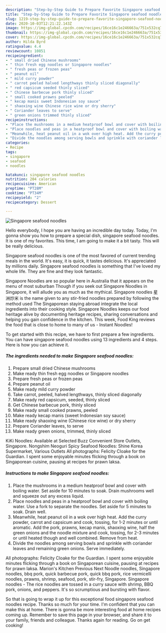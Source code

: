 ```yaml
---
description: "Step-by-Step Guide to Prepare Favorite Singapore seafood noodles"
title: "Step-by-Step Guide to Prepare Favorite Singapore seafood noodles"
slug: 1219-step-by-step-guide-to-prepare-favorite-singapore-seafood-noodles
date: 2020-10-03T12:21:22.143Z
image: https://img-global.cpcdn.com/recipes/16ce16c1e246663a/751x532cq70/singapore-seafood-noodles-recipe-main-photo.jpg
thumbnail: https://img-global.cpcdn.com/recipes/16ce16c1e246663a/751x532cq70/singapore-seafood-noodles-recipe-main-photo.jpg
cover: https://img-global.cpcdn.com/recipes/16ce16c1e246663a/751x532cq70/singapore-seafood-noodles-recipe-main-photo.jpg
author: Hilda Byrd
ratingvalue: 4.4
reviewcount: 10851
recipeingredient:
- " small dried Chinese mushrooms"
- " thin fresh egg noodles or Singapore noodles"
- " fresh peas or frozen peas"
- " peanut oil"
- " mild curry powder"
- " carrot peeled halved lengthways thinly sliced diagonally"
- " red capsicum seeded thinly sliced"
- " Chinese barbecue pork thinly sliced"
- " small cooked prawns peeled"
- " kecap manis sweet Indonesian soy sauce"
- " shaoxing wine Chinese rice wine or dry sherry"
- " Coriander leaves to serve"
- " green onions trimmed thinly sliced"
recipeinstructions:
- "Place the mushrooms in a medium heatproof bowl and cover with boiling water. Set aside for 10 minutes to soak. Drain mushrooms well and squeeze out any excess liquid."
- "Place noodles and peas in a heatproof bowl and cover with boiling water. Use a fork to separate the noodles. Set aside for 5 minutes to soak. Drain well."
- "Meanwhile, heat peanut oil in a wok over high heat. Add the curry powder, carrot and capsicum and cook, tossing, for 1-2 minutes or until aromatic. Add the pork, prawns, kecap manis, shaoxing wine, half the green onions and the noodle mixture and cook, tossing, for 2-3 minutes or until heated though and well combined. Remove from heat."
- "Divide the noodles among serving bowls and sprinkle with coriander leaves and remaining green onions. Serve immediately."
categories:
- Recipe
tags:
- singapore
- seafood
- noodles

katakunci: singapore seafood noodles 
nutrition: 204 calories
recipecuisine: American
preptime: "PT28M"
cooktime: "PT34M"
recipeyield: "2"
recipecategory: Dessert

---
```



![Singapore seafood noodles](https://img-global.cpcdn.com/recipes/16ce16c1e246663a/751x532cq70/singapore-seafood-noodles-recipe-main-photo.jpg)

Hello everybody, I hope you are having an incredible day today. Today, I'm gonna show you how to prepare a special dish, singapore seafood noodles. It is one of my favorites. This time, I am going to make it a bit tasty. This will be really delicious.

Singapore seafood noodles is one of the most favored of current trending meals in the world. It's easy, it is quick, it tastes delicious. It's appreciated by millions daily. Singapore seafood noodles is something that I've loved my whole life. They are fine and they look fantastic.

Singapore Noodles are so popular here in Australia that it appears on the menu of most suburban Though if you seek out Singapore Noodles in Singapore, it will allude you as much as the mythical. Singapore noodles 星洲炒米 is the name given to any stir-fried noodles prepared by following the method used The Singaporean staying abroad integrate the local ingredients into their cooking style. Singapore Noodles keeps our food heritage alive by documenting heritage recipes, sharing conversations and helping you gain confidence in the kitchen. This week, Food King reviews the food that is close to home to many of us - Instant Noodles!


To get started with this recipe, we have to first prepare a few ingredients. You can have singapore seafood noodles using 13 ingredients and 4 steps. Here is how you can achieve it.

<!--inarticleads1-->

##### The ingredients needed to make Singapore seafood noodles:

1. Prepare  small dried Chinese mushrooms
1. Make ready  thin fresh egg noodles or Singapore noodles
1. Prepare  fresh peas or frozen peas
1. Prepare  peanut oil
1. Make ready  mild curry powder
1. Take  carrot, peeled, halved lengthways, thinly sliced diagonally
1. Make ready  red capsicum, seeded, thinly sliced
1. Get  Chinese barbecue pork, thinly sliced
1. Make ready  small cooked prawns, peeled
1. Make ready  kecap manis (sweet Indonesian soy sauce)
1. Make ready  shaoxing wine (Chinese rice wine) or dry sherry
1. Prepare  Coriander leaves, to serve
1. Make ready  green onions, trimmed, thinly sliced


KiKi Noodles: Available at Selected Buzz Convenient Store Outlets, Singapore. Nongshim Neoguri Spicy Seafood Noodles: Shine Korea Supermarket, Various Outlets All photographs: Felicity Cloake for the Guardian. I spent some enjoyable minutes flicking through a book on Singaporean cuisine, pausing at recipes for prawn laksa. 

<!--inarticleads2-->

##### Instructions to make Singapore seafood noodles:

1. Place the mushrooms in a medium heatproof bowl and cover with boiling water. Set aside for 10 minutes to soak. Drain mushrooms well and squeeze out any excess liquid.
1. Place noodles and peas in a heatproof bowl and cover with boiling water. Use a fork to separate the noodles. Set aside for 5 minutes to soak. Drain well.
1. Meanwhile, heat peanut oil in a wok over high heat. Add the curry powder, carrot and capsicum and cook, tossing, for 1-2 minutes or until aromatic. Add the pork, prawns, kecap manis, shaoxing wine, half the green onions and the noodle mixture and cook, tossing, for 2-3 minutes or until heated though and well combined. Remove from heat.
1. Divide the noodles among serving bowls and sprinkle with coriander leaves and remaining green onions. Serve immediately.


All photographs: Felicity Cloake for the Guardian. I spent some enjoyable minutes flicking through a book on Singaporean cuisine, pausing at recipes for prawn laksa. Marion&#39;s Kitchen Previous Next Noodle noodles, Singapore noodles, bbq pork, quick barbecue pork, quick bbq pork, rice vermicelli noodles, prawns, shrimp, seafood, pork, stir-fry, Singapore. Singapore noodles - The rice noodles are tossed in a curry sauce with shrimp, BBQ pork, onions, and peppers. It&#39;s so scrumptious and bursting with flavor. 

So that is going to wrap it up for this exceptional food singapore seafood noodles recipe. Thanks so much for your time. I'm confident that you can make this at home. There is gonna be more interesting food at home recipes coming up. Remember to save this page in your browser, and share it to your family, friends and colleague. Thanks again for reading. Go on get cooking!
